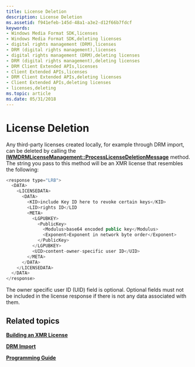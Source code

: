 ```yaml
---
title: License Deletion
description: License Deletion
ms.assetid: f941efeb-145d-48a1-a3e2-d12f66b7fdcf
keywords:
- Windows Media Format SDK,licenses
- Windows Media Format SDK,deleting licenses
- digital rights management (DRM),licenses
- DRM (digital rights management),licenses
- digital rights management (DRM),deleting licenses
- DRM (digital rights management),deleting licenses
- DRM Client Extended APIs,licenses
- Client Extended APIs,licenses
- DRM Client Extended APIs,deleting licenses
- Client Extended APIs,deleting licenses
- licenses,deleting
ms.topic: article
ms.date: 05/31/2018
---
```


# License Deletion

Any third-party licenses created locally, for example through DRM import, can be deleted by calling the [**IWMDRMLicenseManagement::ProcessLicenseDeletionMessage**](iwmdrmlicensemanagement-processlicensedeletionmessage.md) method. The string you pass to this method will be an XMR license that resembles the following:


```C++
<response type="LRB">
  <DATA>
    <LICENSEDATA>
      <DATA>
        <KID>include Key ID here to revoke certain keys</KID>
        <LID>rights ID</LID
        <META>
          <LGPUBKEY>
            <PublicKey>
              <Modulus>base64 encoded public key</Modulus>
              <Exponent>Exponent in network byte order</Exponent>
            </PublicKey>
          </LGPUBKEY>
          <UID>content-owner-specific user ID</UID>
        </META>
      </DATA>
    </LICENSEDATA>
  </DATA>
</response>
```



The owner specific user ID (UID) field is optional. Optional fields must not be included in the license response if there is not any data associated with them.

## Related topics

<dl> <dt>

[**Building an XMR License**](building-an-xmr-license.md)
</dt> <dt>

[**DRM Import**](drm-import.md)
</dt> <dt>

[**Programming Guide**](drm-programming-guide.md)
</dt> </dl>

 

 




